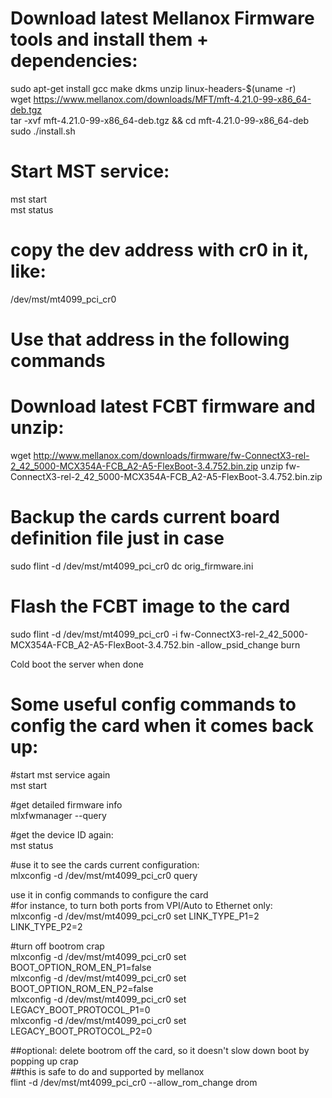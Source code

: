 # Download latest Mellanox Firmware tools and install them  + dependencies:  
sudo apt-get install gcc make dkms unzip linux-headers-$(uname -r)  
wget https://www.mellanox.com/downloads/MFT/mft-4.21.0-99-x86_64-deb.tgz  
tar -xvf mft-4.21.0-99-x86_64-deb.tgz && cd mft-4.21.0-99-x86_64-deb  
sudo ./install.sh

# Start MST service:
mst start  
mst status
# copy the dev address with cr0 in it, like:
/dev/mst/mt4099_pci_cr0
# Use that address in the following commands

# Download latest FCBT firmware and unzip:
wget http://www.mellanox.com/downloads/firmware/fw-ConnectX3-rel-2_42_5000-MCX354A-FCB_A2-A5-FlexBoot-3.4.752.bin.zip
unzip fw-ConnectX3-rel-2_42_5000-MCX354A-FCB_A2-A5-FlexBoot-3.4.752.bin.zip

# Backup the cards current board definition file just in case
sudo flint -d /dev/mst/mt4099_pci_cr0 dc orig_firmware.ini

# Flash the FCBT image to the card
sudo flint -d /dev/mst/mt4099_pci_cr0 -i fw-ConnectX3-rel-2_42_5000-MCX354A-FCB_A2-A5-FlexBoot-3.4.752.bin -allow_psid_change burn

Cold boot the server when done

# Some useful config commands to config the card when it comes back up:

#start mst service again  
mst start

#get detailed firmware info  
mlxfwmanager --query

#get the device ID again:  
mst status

#use it to see the cards current configuration:  
mlxconfig -d /dev/mst/mt4099_pci_cr0 query

use it in config commands to configure the card  
#for instance, to turn both ports from VPI/Auto to Ethernet only:  
mlxconfig -d /dev/mst/mt4099_pci_cr0 set LINK_TYPE_P1=2 LINK_TYPE_P2=2

#turn off bootrom crap  
mlxconfig -d /dev/mst/mt4099_pci_cr0 set BOOT_OPTION_ROM_EN_P1=false  
mlxconfig -d /dev/mst/mt4099_pci_cr0 set BOOT_OPTION_ROM_EN_P2=false  
mlxconfig -d /dev/mst/mt4099_pci_cr0 set LEGACY_BOOT_PROTOCOL_P1=0  
mlxconfig -d /dev/mst/mt4099_pci_cr0 set LEGACY_BOOT_PROTOCOL_P2=0  

##optional: delete bootrom off the card, so it doesn't slow down boot by popping up crap  
##this is safe to do and supported by mellanox  
flint -d /dev/mst/mt4099_pci_cr0 --allow_rom_change drom
